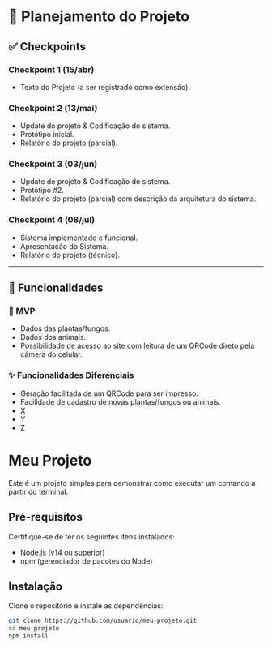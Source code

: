 # 📌 Planejamento do Projeto  

## ✅ Checkpoints  

### Checkpoint 1 (15/abr)  
- Texto do Projeto (a ser registrado como extensão).  

### Checkpoint 2 (13/mai)  
- Update do projeto & Codificação do sistema.  
- Protótipo inicial.  
- Relatório do projeto (parcial).  

### Checkpoint 3 (03/jun)  
- Update do projeto & Codificação do sistema.  
- Protótipo #2.  
- Relatório do projeto (parcial) com descrição da arquitetura do sistema.  

### Checkpoint 4 (08/jul)  
- Sistema implementado e funcional.  
- Apresentação do Sistema.  
- Relatório do projeto (técnico).  

---  

## 🎯 Funcionalidades  

### 🔹 MVP  
- Dados das plantas/fungos.  
- Dados dos animais.  
- Possibilidade de acesso ao site com leitura de um QRCode direto pela câmera do celular.  

### ✨ Funcionalidades Diferenciais  
- Geração facilitada de um QRCode para ser impresso.  
- Facilidade de cadastro de novas plantas/fungos ou animais.  
- X  
- Y  
- Z  

# Meu Projeto

Este é um projeto simples para demonstrar como executar um comando a partir do terminal.

## Pré-requisitos

Certifique-se de ter os seguintes itens instalados:

- [Node.js](https://nodejs.org/) (v14 ou superior)
- npm (gerenciador de pacotes do Node)

## Instalação

Clone o repositório e instale as dependências:

```bash
git clone https://github.com/usuario/meu-projeto.git
cd meu-projeto
npm install
